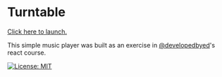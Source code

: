 # Turntable

[Click here to launch.](http://github.com)

This simple music player was built as an exercise in [@developedbyed](https://github.com/developedbyed)'s react course.

[![License: MIT](https://img.shields.io/badge/License-MIT-yellow.svg)](https://opensource.org/licenses/MIT)
